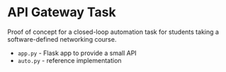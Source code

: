 # API Gateway Task

Proof of concept for a closed-loop automation task for students taking a software-defined networking course. 

* `app.py` - Flask app to provide a small API
* `auto.py` - reference implementation
